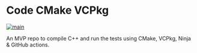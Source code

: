# Code CMake VCPkg

[![main](https://github.com/davferx/code-cmake-vcpkg/actions/workflows/main.yml/badge.svg?branch=main)](https://github.com/davferx/code-cmake-vcpkg/actions/workflows/main.yml)

An MVP repo to compile C++ and run the tests using CMake, VCPkg, Ninja & GitHub actions.